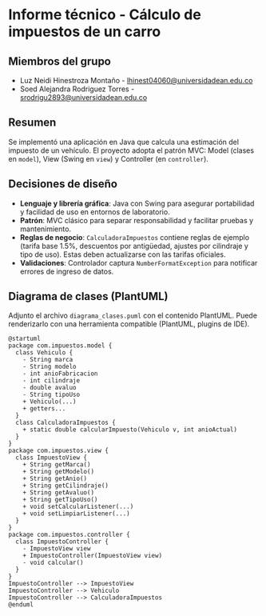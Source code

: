 # Informe técnico - Cálculo de impuestos de un carro
## Miembros del grupo
- Luz Neidi Hinestroza Montaño - lhinest04060@universidadean.edu.co
- Soed Alejandra Rodriguez Torres - srodrigu2893@universidadean.edu.co

## Resumen
Se implementó una aplicación en Java que calcula una estimación del impuesto de un vehículo. 
El proyecto adopta el patrón MVC: Model (clases en `model`), View (Swing en `view`) y Controller (en `controller`).

## Decisiones de diseño
- **Lenguaje y librería gráfica**: Java con Swing para asegurar portabilidad y facilidad de uso en entornos de laboratorio.
- **Patrón**: MVC clásico para separar responsabilidad y facilitar pruebas y mantenimiento.
- **Reglas de negocio**: `CalculadoraImpuestos` contiene reglas de ejemplo (tarifa base 1.5%, descuentos por antigüedad, ajustes por cilindraje y tipo de uso). Estas deben actualizarse con las tarifas oficiales.
- **Validaciones**: Controlador captura `NumberFormatException` para notificar errores de ingreso de datos.

## Diagrama de clases (PlantUML)
Adjunto el archivo `diagrama_clases.puml` con el contenido PlantUML. Puede renderizarlo con una herramienta compatible (PlantUML, plugins de IDE).

```plantuml
@startuml
package com.impuestos.model {
  class Vehiculo {
    - String marca
    - String modelo
    - int anioFabricacion
    - int cilindraje
    - double avaluo
    - String tipoUso
    + Vehiculo(...)
    + getters...
  }
  class CalculadoraImpuestos {
    + static double calcularImpuesto(Vehiculo v, int anioActual)
  }
}
package com.impuestos.view {
  class ImpuestoView {
    + String getMarca()
    + String getModelo()
    + String getAnio()
    + String getCilindraje()
    + String getAvaluo()
    + String getTipoUso()
    + void setCalcularListener(...)
    + void setLimpiarListener(...)
  }
}
package com.impuestos.controller {
  class ImpuestoController {
    - ImpuestoView view
    + ImpuestoController(ImpuestoView view)
    - void calcular()
  }
}
ImpuestoController --> ImpuestoView
ImpuestoController --> Vehiculo
ImpuestoController --> CalculadoraImpuestos
@enduml
```

